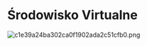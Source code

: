 # Środowisko Virtualne
![c1e39a24ba302ca0f1902ada2c51cfb0.png](../../_resources/c1e39a24ba302ca0f1902ada2c51cfb0.png)